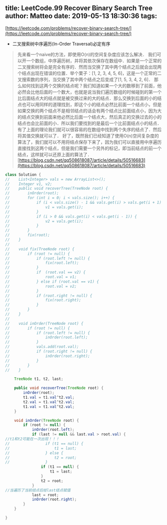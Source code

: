 title: LeetCode.99 Recover Binary Search Tree
author: Matteo
date: 2019-05-13 18:30:36
tags:
---
[https://leetcode.com/problems/recover-binary-search-tree/](https://leetcode.com/problems/recover-binary-search-tree/)
* 二叉搜索树中序遍历(In-Order Traversal)必定有序

> 先来看一个naive的方法，即使用O(n)的空间复杂度应该怎么解决．
>我们可以开一个数组，中序遍历树，并将其依次保存在数组中．如果是一个正常的二叉搜索树将会是完全有序的．然而当交换了其中两个结点之后就会出现两个结点出现在错误的位置．举个栗子：[1, 2, 3, 4, 5, 6]，这是一个正常的二叉搜索数的序列，当交换了其中两个结点之后变成了[1, 5, 3, 4, 2, 6]．
那么如何找到这两个交换的结点呢？我们知道如果一个大的数移到了前面，他必然会比他后面的一个数大，也就是说当我们遍历数组的时候碰到的第一个比后面结点大的结点就是被交换过来的大的结点．那么交换到后面的小的结点也可以用同样的道理找到，即这个小的结点必然比前面一个结点小，但是如果交换的两个结点不是相邻结点的话会有两个结点比前面结点小，因为大的结点交换到前面来他必然比后面一个结点大，然后真正的交换过去的小的结点也会比前面的小．所以我们要找到的是最后一个比前面结点小的结点．
有了上面的理论我们就可以很容易的在数组中找到两个失序的结点了．然后将其值交换就可以了．
好了，既然我们已经知道了使用O(n)空间复杂度的算法了，我们就可以不用将结点保存下来了，因为我们可以直接用中序遍历直接找到这两个结点，但是我们需要一个另外的标记，即当前结点的前一个结点，这样就可以还原上面的算法了．
[https://blog.csdn.net/qq508618087/article/details/50516683](https://blog.csdn.net/qq508618087/article/details/50516683)

```java
class Solution {
//    List<Integer> vals = new ArrayList<>();
//    Integer v1, v2;
//    public void recoverTree(TreeNode root) {
//        inOrder(root);
//        for (int i = 0; i < vals.size(); i++) {
//            if (i < vals.size() - 1 && vals.get(i) > vals.get(i + 1) && v1 == null) {
//                v1 = vals.get(i);
//            }
//            if (i > 0 && vals.get(i) < vals.get(i - 1)) {
//                v2 = vals.get(i);
//            }
//        }
//        fix(root);
//    }
//
//    void fix(TreeNode root) {
//        if (root != null) {
//            if (root.left != null) {
//                fix(root.left);
//            }
//            if  (root.val == v2) {
//                root.val = v1;
//            } else if (root.val == v1) {
//                root.val = v2;
//            }
//            if (root.right != null) {
//                fix(root.right);
//            }
//        }
//    }
//
//    void inOrder(TreeNode root) {
//        if (root != null) {
//            if (root.left != null) {
//                inOrder(root.left);
//            }
//            vals.add(root.val);
//            if (root.right != null) {
//                inOrder(root.right);
//            }
//        }
//    }

    TreeNode t1, t2, last;

    public void recoverTree(TreeNode root) {
        inOrder(root);
        t1.val = t1.val^t2.val;
        t2.val = t1.val^t2.val;
        t1.val = t1.val^t2.val;
    }

    void inOrder(TreeNode root) {
        if (root != null) {
            inOrder(root.left);
            if (last != null && last.val > root.val) {
//t1和t2可能在一次出现！！！
//                if (t1 == null) {
//                    t1 = last;
//                } else {
//                    t2 = root;
//                }
                if (t1 == null) {
                    t1 = last;
                }
                t2 = root;
            }
//当遍历了当前结点后给last结点赋值
            last = root;
            inOrder(root.right);
        }
    }

}
```
